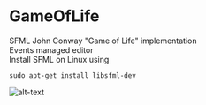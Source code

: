 # GameOfLife

SFML John Conway "Game of Life" implementation <br />
Events managed editor <br />
Install SFML on Linux using
```
sudo apt-get install libsfml-dev
```
![alt-text](link)
